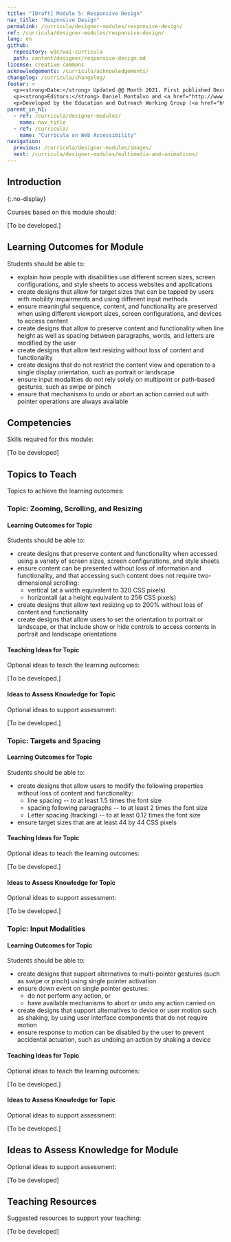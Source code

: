 ```yaml
---
title: "[Draft] Module 5: Responsive Design"
nav_title: "Responsive Design"
permalink: /curricula/designer-modules/responsive-design/
ref: /curricula/designer-modules/responsive-design/
lang: en
github:
  repository: w3c/wai-curricula
  path: content/designer/responsive-design.md
license: creative-commons
acknowledgements: /curricula/acknowledgements/
changelog: /curricula/changelog/
footer: >
  <p><strong>Date:</strong> Updated @@ Month 2021. First published December 2019.</p>
  <p><strong>Editors:</strong> Daniel Montalvo and <a href="http://www.w3.org/People/shadi/">Shadi Abou-Zahra</a>. Contributors: <a href="https://www.w3.org/WAI/EO/EOWG-members">EOWG Participants</a>. ACKNOWLEDGEMENTS lists contributors and credits.</p>
  <p>Developed by the Education and Outreach Working Group (<a href="http://www.w3.org/WAI/EO/">EOWG</a>). Developed with support from the <a href="https://www.w3.org/WAI/about/projects/wai-guide/">WAI-Guide Project</a> funded by the European Commission (EC) under the Horizon 2020 program (Grant Agreement 822245).</p>
parent_in_h1:
  - ref: /curricula/designer-modules/
    name: nav_title
  - ref: /curricula/
    name: "Curricula on Web Accessibility"
navigation:
  previous: /curricula/designer-modules/images/
  next: /curricula/designer-modules/multimedia-and-animations/
---
```


## Introduction
{:.no-display}

Courses based on this module should:

[To be developed.]

## Learning Outcomes for Module

Students should be able to:

* explain how people with disabilities use different screen sizes, screen configurations, and style sheets to access websites and applications
* create designs that allow for target sizes that can be tapped by users with mobility impairments and using different input methods
* ensure meaningful sequence, content, and functionality are preserved when using different viewport sizes, screen configurations, and devices to access content
* create designs that allow to preserve content and functionality when line height as well as spacing between paragraphs, words, and letters are modified by the user
* create designs that allow text resizing without loss of content and functionality
* create designs that do not restrict the content view and operation to a single display orientation, such as portrait or landscape
* ensure input modalities do not rely solely on multipoint or path-based gestures, such as swipe or pinch
* ensure that mechanisms to undo or abort an action carried out with pointer operations are always available

## Competencies

Skills required for this module:

[To be developed]

## Topics to Teach

Topics to achieve the learning outcomes:

### Topic: Zooming, Scrolling, and Resizing

#### Learning Outcomes for Topic

Students should be able to:

* create designs that preserve content and functionality when accessed using a variety of screen sizes, screen configurations, and style sheets
* ensure content can be presented without loss of information and functionality, and that accessing such content does not require two-dimensional scrolling:
  * vertical (at a width equivalent to 320 CSS pixels)
  * horizontall (at a height equivalent to 256 CSS pixels)
* create designs that allow text resizing up to 200% without loss of content and functionality
* create designs that allow users to set the orientation to  portrait or landscape, or that include show or hide controls to access contents in portrait and landscape orientations

#### Teaching Ideas for Topic

Optional ideas to teach the learning outcomes:

[To be developed.]

#### Ideas to Assess Knowledge for Topic

Optional ideas to support assessment:

[To be developed.]

### Topic: Targets and Spacing

#### Learning Outcomes for Topic

Students should be able to:

* create designs that allow users to modify the following properties without loss of content and functionality:
  * line spacing -- to at least 1.5 times the font size
  * spacing following paragraphs -- to at least 2 times the font size
  * Letter spacing (tracking) -- to at least 0.12 times the font size
* ensure target sizes that are at least 44 by 44 CSS pixels

#### Teaching Ideas for Topic

Optional ideas to teach the learning outcomes:

[To be developed.]

#### Ideas to Assess Knowledge for Topic

Optional ideas to support assessment:

[To be developed.]

### Topic: Input Modalities

#### Learning Outcomes for Topic

Students should be able to:

* create designs that support alternatives to multi-pointer gestures (such as swipe or pinch) using single pointer activation
* ensure down event on single pointer gestures:
  * do not perform any action, or
  * have available mechanisms to abort or undo any action carried on
* create designs that support alternatives to device or user motion such as shaking, by using user interface components that do not require motion
* ensure response to motion can be disabled by the user to prevent accidental actuation, such as undoing an action by shaking a device

#### Teaching Ideas for Topic

Optional ideas to teach the learning outcomes:

[To be developed.]

#### Ideas to Assess Knowledge for Topic

Optional ideas to support assessment:

[To be developed.]

## Ideas to Assess Knowledge for Module

Optional ideas to support assessment:

[To be developed]

## Teaching Resources

Suggested resources to support your teaching:

[To be developed]

